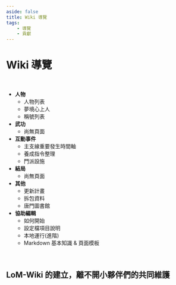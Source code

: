 ```yaml
---
aside: false
title: Wiki 導覽
tags:
    - 導覽
    - 貢獻
---
```


# Wiki 導覽

<br>

-   **人物**
    -   人物列表
    -   夢境心上人
    -   稱號列表
-   **武功**
    -   尚無頁面
-   **互動事件**
    -   主支線重要發生時間軸
    -   養成指令整理
    -   門派設施
-   **結局**
    -   尚無頁面
-   **其他**
    -   更新計畫
    -   拆包資料
    -   唐門圖書館
-   **協助編輯**
    -   如何開始
    -   設定檔項目說明
    -   本地運行(進階)
    -   Markdown 基本知識 & 頁面模板

<br>

## LoM-Wiki 的建立，離不開小夥伴們的共同維護

<div v-html="$frontmatter.contributors"></div>

<script setup>
import { VPTeamMembers } from 'vitepress/theme'
import { ref, onMounted } from 'vue'

const members = ref([])

onMounted(async () => {
  const baseUrl = import.meta.env.BASE_URL || '/'
  const response = await fetch(`${baseUrl}/json/contributors.json`)
  const data = await response.json()
  members.value = data
})
</script>

<VPTeamMembers size="small" :members="members" />
